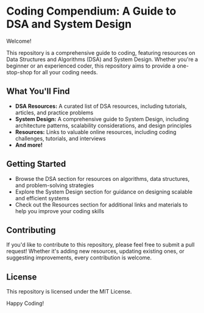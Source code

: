 # Coding Compendium: A Guide to DSA and System Design

Welcome!

This repository is a comprehensive guide to coding, featuring resources on Data Structures and Algorithms (DSA) and System Design. Whether you're a beginner or an experienced coder, this repository aims to provide a one-stop-shop for all your coding needs.

## What You'll Find

- **DSA Resources:** A curated list of DSA resources, including tutorials, articles, and practice problems
- **System Design:** A comprehensive guide to System Design, including architecture patterns, scalability considerations, and design principles
- **Resources:** Links to valuable online resources, including coding challenges, tutorials, and interviews
- **And more!**

## Getting Started

- Browse the DSA section for resources on algorithms, data structures, and problem-solving strategies
- Explore the System Design section for guidance on designing scalable and efficient systems
- Check out the Resources section for additional links and materials to help you improve your coding skills

## Contributing

If you'd like to contribute to this repository, please feel free to submit a pull request! Whether it's adding new resources, updating existing ones, or suggesting improvements, every contribution is welcome.

## License

This repository is licensed under the MIT License.

Happy Coding!
